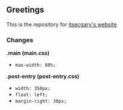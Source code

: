 ## Greetings

This is the repository for [itsecgary's website](https://itsecgary.com)

### Changes

**.main (main.css)**

- `max-width: 80%;` 


**.post-entry (post-entry.css)**

- `width: 350px;`
- `float: left;`
- `margin-right: 30px;`

